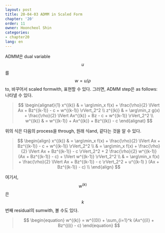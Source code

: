 ```yaml
---
layout: post
title: 20-04-03 ADMM in Scaled Form
chapter: '20'
order: 11
owner: Hooncheol Shin
categories:
- chapter20
lang: en
---
```


ADMM은 dual variable $$u$$를 $$w=u/\rho$$to, 바꾸어서 scaled formwith, 표현할 수 있다. 그러면, ADMM step은 as follows: 나타낼 수 있다. 
> $$
> \begin{alignat}{1}
> x^{(k)} & = \arg\min_x f(x) + \frac{\rho}{2} \lVert Ax + Bz^{(k-1)} - c + w^{(k-1)} \rVert_2^2  \\
> z^{(k)} & = \arg\min_z g(x) + \frac{\rho}{2} \lVert Ax^{(k)} + Bz - c + w^{(k-1)} \rVert_2^2  \\
> w^{(k)} & = w^{(k-1)} + Ax^{(k)} + Bz^{(k)} - c 
> \end{alignat}
> $$

위의 식은 다음의 process을 through, 원래 식and, 같다는 것을 알 수 있다.

> $$
> \begin{align}
> x^{(k)} & = \arg\min_x f(x) + \frac{\rho}{2} \lVert Ax + Bz^{(k-1)} - c + w^{(k-1)} \rVert_2^2  \\
> & = \arg\min_x f(x)  + \frac{\rho}{2} \lVert Ax + Bz^{(k-1)} - c \rVert_2^2  + 2 \frac{\rho}{2} w^{(k-1)} (Ax + Bz^{(k-1)} - c)  + \lVert w^{(k-1)} \rVert_2^2 \\
> & = \arg\min_x f(x)  + \frac{\rho}{2} \lVert Ax + Bz^{(k-1)} - c \rVert_2^2  + u^{(k-1) } (Ax + Bz^{(k-1)} - c) \\
> \end{align}
> $$


여기서, $$w^{(k)}$$은  $$k$$번째 residual의 sumwith, 볼 수도 있다.

> $$
> \begin{equation}
> w^{(k)} = w^{(0)} + \sum_{i=1}^k (Ax^{(i)} + Bz^{(i)} - c) 
> \end{equation}
> $$